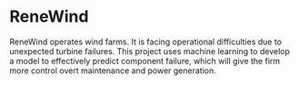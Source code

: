 # ReneWind
ReneWind operates wind farms. It is facing operational difficulties due to unexpected turbine failures. This project uses machine learning to develop a model to effectively predict component failure, which will give the firm more control overt maintenance and power generation.
